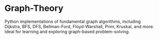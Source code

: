 # Graph-Theory
Python implementations of fundamental graph algorithms, including Dijkstra, BFS, DFS, Bellman-Ford, Floyd-Warshall, Prim, Kruskal, and more. Ideal for learning and exploring graph-based problem-solving.
